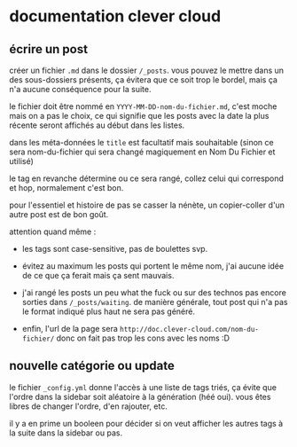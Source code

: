# documentation clever cloud

## écrire un post

créer un fichier `.md` dans le dossier `/_posts`. vous pouvez le mettre dans
un des sous-dossiers présents, ça évitera que ce soit trop le bordel, mais ça
n'a aucune conséquence pour la suite.

le fichier doit être nommé en `YYYY-MM-DD-nom-du-fichier.md`, c'est moche mais
on a pas le choix, ce qui signifie que les posts avec la date la plus récente
seront affichés au début dans les listes.

dans les méta-données le `title` est facultatif mais souhaitable (sinon ce
sera nom-du-fichier qui sera changé magiquement en Nom Du Fichier et utilisé)

le tag en revanche détermine ou ce sera rangé, collez celui qui correspond et
hop, normalement c'est bon.

pour l'essentiel et histoire de pas se casser la nénète, un copier-coller
d'un autre post est de bon goût.

attention quand même :

* les tags sont case-sensitive, pas de boulettes svp.

* évitez au maximum les posts qui portent le même nom, j'ai aucune idée de
  ce que ça ferait mais ça sent mauvais.

* j'ai rangé les posts un peu what the fuck ou sur des technos pas encore
  sorties dans `/_posts/waiting`. de manière générale, tout post qui n'a pas
  le format indiqué plus haut ne sera pas généré.

* enfin, l'url de la page sera `http://doc.clever-cloud.com/nom-du-fichier/`
  donc on fait pas trop les cons avec les noms :D

## nouvelle catégorie ou update

le fichier `_config.yml` donne l'accès à une liste de tags triés, ça évite que
l'ordre dans la sidebar soit aléatoire à la génération (héé oui). vous êtes
libres de changer l'ordre, d'en rajouter, etc.

il y a en prime un booleen pour décider si on veut afficher les autres tags à
la suite dans la sidebar ou pas.
